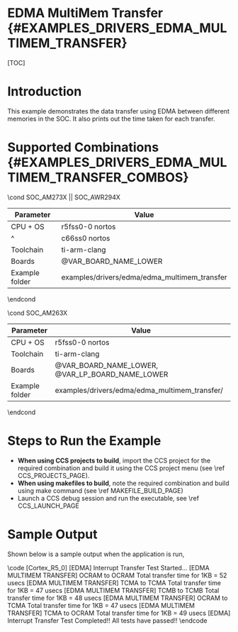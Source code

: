 # EDMA MultiMem Transfer {#EXAMPLES_DRIVERS_EDMA_MULTIMEM_TRANSFER}

[TOC]

# Introduction

This example demonstrates the data transfer using EDMA between different memories in the SOC. It also prints out the time taken for each transfer.


# Supported Combinations {#EXAMPLES_DRIVERS_EDMA_MULTIMEM_TRANSFER_COMBOS}

\cond SOC_AM273X || SOC_AWR294X

 Parameter      | Value
 ---------------|-----------
 CPU + OS       | r5fss0-0 nortos
 ^              | c66ss0 nortos
 Toolchain      | ti-arm-clang
 Boards         | @VAR_BOARD_NAME_LOWER
 Example folder | examples/drivers/edma/edma_multimem_transfer

\endcond

\cond SOC_AM263X

 Parameter      | Value
 ---------------|-----------
 CPU + OS       | r5fss0-0 nortos
 Toolchain      | ti-arm-clang
 Boards         | @VAR_BOARD_NAME_LOWER, @VAR_LP_BOARD_NAME_LOWER
 Example folder | examples/drivers/edma/edma_multimem_transfer/

\endcond

# Steps to Run the Example

- **When using CCS projects to build**, import the CCS project for the required combination
  and build it using the CCS project menu (see \ref CCS_PROJECTS_PAGE).
- **When using makefiles to build**, note the required combination and build using
  make command (see \ref MAKEFILE_BUILD_PAGE)
- Launch a CCS debug session and run the executable, see \ref CCS_LAUNCH_PAGE

# Sample Output

Shown below is a sample output when the application is run,

\code
[Cortex_R5_0] [EDMA] Interrupt Transfer Test Started...
[EDMA MULTIMEM TRANSFER] OCRAM to OCRAM Total transfer time for 1KB = 52 usecs
[EDMA MULTIMEM TRANSFER] TCMA to TCMA Total transfer time for 1KB = 47 usecs
[EDMA MULTIMEM TRANSFER] TCMB to TCMB Total transfer time for 1KB = 48 usecs
[EDMA MULTIMEM TRANSFER] OCRAM to TCMA Total transfer time for 1KB = 47 usecs
[EDMA MULTIMEM TRANSFER] TCMA to OCRAM Total transfer time for 1KB = 49 usecs
[EDMA] Interrupt Transfer Test Completed!!
All tests have passed!!
\endcode

